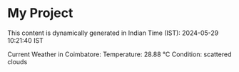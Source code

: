 # My Project

This content is dynamically generated in Indian Time (IST): 2024-05-29 10:21:40 IST


Current Weather in Coimbatore:
Temperature: 28.88 °C
Condition: scattered clouds
